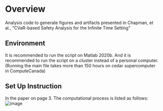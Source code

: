# Overview
Analysis code to generate figures and artifacts presented in Chapman, et al., “CVaR-based Safety Analysis for the Infinite Time Setting” 

## Environment
It is recommended to run the script on Matlab 2020b. And it is recommended to run the script on a cluster instead of a personal computer. (Running the main file takes more than 150 hours on cedar supercomputer in ComputeCanada)

## Set Up Instruction
In the paper on page 3. The computational process is listed as follows:
![image](https://user-images.githubusercontent.com/89077814/130007972-db368f31-5504-4ba6-a0b9-0ff392847de4.png)

